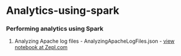 # Analytics-using-spark
### Performing analytics using Spark
1. Analyzing Apache log files - AnalyzingApacheLogFiles.json - [view notebook at Zepl.com](https://www.zepl.com/viewer/notebooks/bm90ZTovL25paGlyL2U3N2FiZWUzYTdhNTRiNzA4YTE4ODU4MzBhNmFiZDlkL25vdGUuanNvbg)
